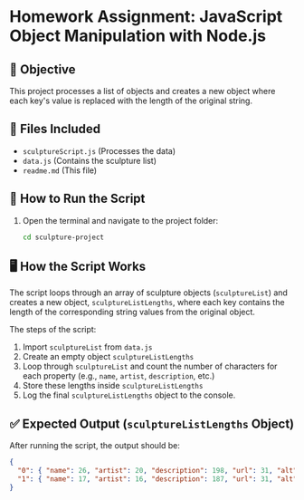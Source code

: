 # Homework Assignment: JavaScript Object Manipulation with Node.js

## 🎯 Objective
This project processes a list of objects and creates a new object where each key's value is replaced with the length of the original string.

## 📂 Files Included
- `sculptureScript.js` (Processes the data)
- `data.js` (Contains the sculpture list)
- `readme.md` (This file)

## 🔧 How to Run the Script
1. Open the terminal and navigate to the project folder:
   ```sh
   cd sculpture-project

## 🖥️ How the Script Works
The script loops through an array of sculpture objects (`sculptureList`) and creates a new object, `sculptureListLengths`, where each key contains the length of the corresponding string values from the original object.

The steps of the script:
1. Import `sculptureList` from `data.js`
2. Create an empty object `sculptureListLengths`
3. Loop through `sculptureList` and count the number of characters for each property (e.g., `name`, `artist`, `description`, etc.)
4. Store these lengths inside `sculptureListLengths`
5. Log the final `sculptureListLengths` object to the console.

## ✅ Expected Output (`sculptureListLengths` Object)
After running the script, the output should be:

```json
{
  "0": { "name": 26, "artist": 20, "description": 198, "url": 31, "alt": 90 },
  "1": { "name": 17, "artist": 16, "description": 187, "url": 31, "alt": 71 }
}

